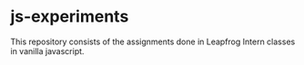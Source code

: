 # js-experiments

This repository consists of the assignments done in Leapfrog Intern classes in vanilla javascript.
